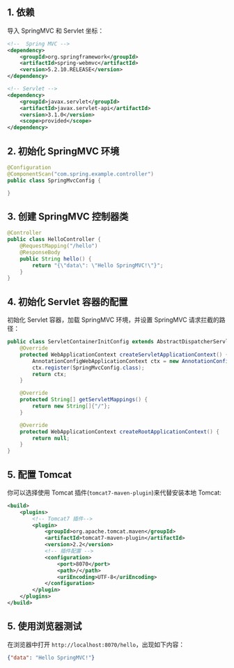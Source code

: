 ## 1. 依赖

导入 SpringMVC 和 Servlet 坐标：
```xml
<!--  Spring MVC -->
<dependency>
    <groupId>org.springframework</groupId>
    <artifactId>spring-webmvc</artifactId>
    <version>5.2.10.RELEASE</version>
</dependency>

<!-- Servlet -->
<dependency>
    <groupId>javax.servlet</groupId>
    <artifactId>javax.servlet-api</artifactId>
    <version>3.1.0</version>
    <scope>provided</scope>
</dependency>
```

## 2. 初始化 SpringMVC 环境

```java
@Configuration
@ComponentScan("com.spring.example.controller")
public class SpringMvcConfig {

}
```

## 3. 创建 SpringMVC 控制器类

```java
@Controller
public class HelloController {
    @RequestMapping("/hello")
    @ResponseBody
    public String hello() {
        return "{\"data\": \"Hello SpringMVC!\"}";
    }
}
```

## 4. 初始化 Servlet 容器的配置

初始化 Servlet 容器，加载 SpringMVC 环境，并设置 SpringMVC 请求拦截的路径：
```java
public class ServletContainerInitConfig extends AbstractDispatcherServletInitializer {
    @Override
    protected WebApplicationContext createServletApplicationContext() {
        AnnotationConfigWebApplicationContext ctx = new AnnotationConfigWebApplicationContext();
        ctx.register(SpringMvcConfig.class);
        return ctx;
    }

    @Override
    protected String[] getServletMappings() {
        return new String[]{"/"};
    }

    @Override
    protected WebApplicationContext createRootApplicationContext() {
        return null;
    }
}
```
## 5. 配置 Tomcat

你可以选择使用 Tomcat 插件(`tomcat7-maven-plugin`)来代替安装本地 Tomcat:
```xml
<build>
    <plugins>
        <!-- Tomcat7 插件-->
        <plugin>
            <groupId>org.apache.tomcat.maven</groupId>
            <artifactId>tomcat7-maven-plugin</artifactId>
            <version>2.2</version>
            <!-- 插件配置 -->
            <configuration>
                <port>8070</port>
                <path>/</path>
                <uriEncoding>UTF-8</uriEncoding>
            </configuration>
        </plugin>
    </plugins>
</build>
```



## 5. 使用浏览器测试

在浏览器中打开 `http://localhost:8070/hello`，出现如下内容：
```json
{"data": "Hello SpringMVC!"}
```
